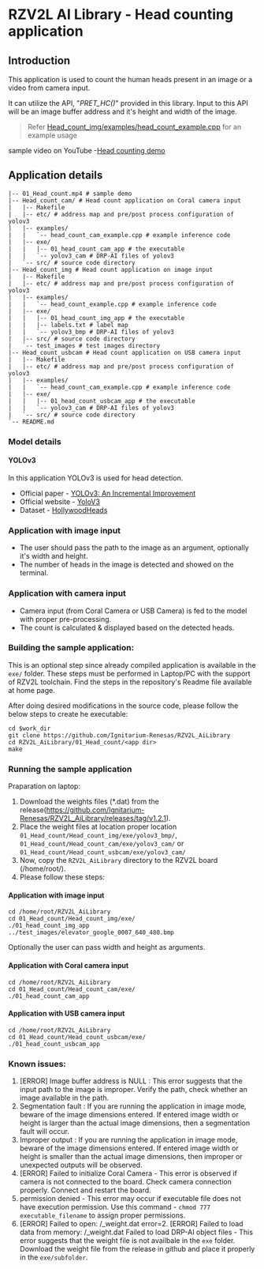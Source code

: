 # RZV2L AI Library - Head counting application

## Introduction

This application is used to count the human heads present in an image or a video from camera input.

It can utilize the API, "*PRET_HC()*" provided in this library. Input to this API will be an image buffer address and it's height and width of the image. 
> Refer [Head_count_img/examples/head_count_example.cpp](Head_count_img/examples/head_count_example.cpp) for an example usage

sample video on YouTube -[Head counting demo](https://youtu.be/YNcCCiSx9YM)

## Application details
```
|-- 01_Head_count.mp4 # sample demo
|-- Head_count_cam/ # Head count application on Coral camera input
|   |-- Makefile
|   |-- etc/ # address map and pre/post process configuration of yolov3
|   |-- examples/
|   |   `-- head_count_cam_example.cpp # example inference code
|   |-- exe/
|   |   |-- 01_head_count_cam_app # the executable
|   |   `-- yolov3_cam # DRP-AI files of yolov3
|   `-- src/ # source code directory
|-- Head_count_img # Head count application on image input
|   |-- Makefile
|   |-- etc/ # address map and pre/post process configuration of yolov3
|   |-- examples/
|   |   `-- head_count_example.cpp # example inference code
|   |-- exe/
|   |   |-- 01_head_count_img_app # the executable
|   |   |-- labels.txt # label map
|   |   `-- yolov3_bmp # DRP-AI files of yolov3
|   |-- src/ # source code directory
|   `-- test_images # test images directory
|-- Head_count_usbcam # Head count application on USB camera input
|   |-- Makefile
|   |-- etc/ # address map and pre/post process configuration of yolov3
|   |-- examples/
|   |   `-- head_count_cam_example.cpp # example inference code
|   |-- exe/
|   |   |-- 01_head_count_usbcam_app # the executable
|   |   `-- yolov3_cam # DRP-AI files of yolov3
|   `-- src/ # source code directory
`-- README.md
```

### Model details

#### YOLOv3
In this application YOLOv3 is used for head detection.
- Official paper - [YOLOv3: An Incremental Improvement](https://arxiv.org/pdf/1804.02767.pdf)
- Official website - [YoloV3](https://pjreddie.com/darknet/yolo/)
- Dataset - [HollywoodHeads](https://www.di.ens.fr/willow/research/headdetection/)

### Application with image input
- The user should pass the path to the image as an argument, optionally it's width and height.
- The number of heads in the image is detected and showed on the terminal.

### Application with camera input
- Camera input (from Coral Camera or USB Camera) is fed to the model with proper pre-processing.
- The count is calculated & displayed based on the detected heads.

### Building the sample application:

This is an optional step since already compiled application is available in the `exe/` folder.
These steps must be performed in Laptop/PC with the support of RZV2L toolchain. Find the steps in the repository's Readme file available at home page.

After doing desired modifications in the source code, please follow the below steps to create he executable: 

```
cd $work_dir
git clone https://github.com/Ignitarium-Renesas/RZV2L_AiLibrary 
cd RZV2L_AiLibrary/01_Head_count/<app dir>
make
```

### Running the sample application
Praparation on laptop:
1. Download the weights files (*.dat) from the release(https://github.com/Ignitarium-Renesas/RZV2L_AiLibrary/releases/tag/v1.2.1).
2. Place the weight files at location proper location `01_Head_count/Head_count_img/exe/yolov3_bmp/`, `01_Head_count/Head_count_cam/exe/yolov3_cam/` or `01_Head_count/Head_count_usbcam/exe/yolov3_cam/`
3. Now, copy the `RZV2L_AiLibrary` directory to the RZV2L board (/home/root/).
4. Please follow these steps:

#### Application with image input
```
cd /home/root/RZV2L_AiLibrary 
cd 01_Head_count/Head_count_img/exe/
./01_head_count_img_app ../test_images/elevator_google_0007_640_480.bmp
```
Optionally the user can pass width and height as arguments.

#### Application with Coral camera input
```
cd /home/root/RZV2L_AiLibrary 
cd 01_Head_count/Head_count_cam/exe/
./01_head_count_cam_app
```

#### Application with USB camera input
```
cd /home/root/RZV2L_AiLibrary 
cd 01_Head_count/Head_count_usbcam/exe/
./01_head_count_usbcam_app
```

### Known issues:
1. [ERROR] Image buffer address is NULL : This error suggests that the input path to the image is improper. Verify the path, check whether an image available in the path.
2. Segmentation fault : If you are running the application in image mode, beware of the image dimensions entered. If entered image width or height is larger than the actual image dimensions, then a segmentation fault will occur.
3. Improper output : If you are running the application in image mode, beware of the image dimensions entered. If entered image width or height is smaller than the actual image dimensions, then improper or unexpected outputs will be observed.
4. [ERROR] Failed to initialize Coral Camera - This error is observed if camera is not connected to the board. Check camera connection properly. Connect and restart the board.
5. permission denied - This error may occur if executable file does not have execution permission. Use this command - `chmod 777 executable_filename` to assign proper permissions.
6. [ERROR] Failed to open: <prefix>/<prefix>_weight.dat error=2. [ERROR] Failed to load data from memory: <prefix>/<prefix>_weight.dat Failed to load DRP-AI object files - This error suggests that the weight file is not availbale in the `exe` folder. Download the weight file from the release in github and place it properly in the `exe/subfolder`.
